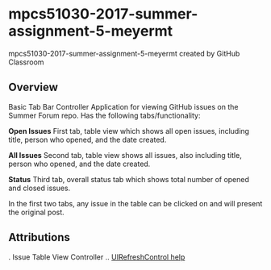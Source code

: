 # mpcs51030-2017-summer-assignment-5-meyermt
mpcs51030-2017-summer-assignment-5-meyermt created by GitHub Classroom

## Overview

Basic Tab Bar Controller Application for viewing GitHub issues on the Summer Forum repo. Has the following tabs/functionality:

**Open Issues** First tab, table view which shows all open issues, including title, person who opened, and the date created.

**All Issues** Second tab, table view shows all issues, also including title, person who opened, and the date created.

**Status** Third tab, overall status tab which shows total number of opened and closed issues.

In the first two tabs, any issue in the table can be clicked on and will present the original post.

## Attributions

. Issue Table View Controller
.. [UIRefreshControl help](https://cocoacasts.com/how-to-add-pull-to-refresh-to-a-table-view-or-collection-view/)
